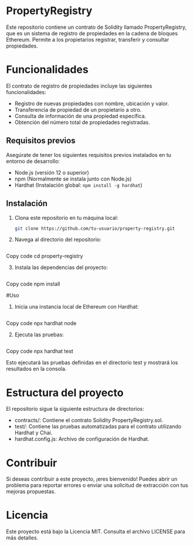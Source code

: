 # PropertyRegistry

Este repositorio contiene un contrato de Solidity llamado PropertyRegistry, que es un sistema de registro de propiedades en la cadena de bloques Ethereum. Permite a los propietarios registrar, transferir y consultar propiedades.

# Funcionalidades

El contrato de registro de propiedades incluye las siguientes funcionalidades:

- Registro de nuevas propiedades con nombre, ubicación y valor.
- Transferencia de propiedad de un propietario a otro.
- Consulta de información de una propiedad específica.
- Obtención del número total de propiedades registradas.

## Requisitos previos

Asegúrate de tener los siguientes requisitos previos instalados en tu entorno de desarrollo:

- Node.js (versión 12 o superior)
- npm (Normalmente se instala junto con Node.js)
- Hardhat (Instalación global: `npm install -g hardhat`)

## Instalación

1. Clona este repositorio en tu máquina local:

   ```bash
   git clone https://github.com/tu-usuario/property-registry.git

2. Navega al directorio del repositorio:

   ```bash
Copy code
cd property-registry

3. Instala las dependencias del proyecto:

   ```bash
Copy code
npm install

#Uso

1. Inicia una instancia local de Ethereum con Hardhat:

    ```bash
Copy code
npx hardhat node


2. Ejecuta las pruebas:

    ```bash
Copy code
npx hardhat test

Esto ejecutará las pruebas definidas en el directorio test y mostrará los resultados en la consola.

# Estructura del proyecto

El repositorio sigue la siguiente estructura de directorios:

* contracts/: Contiene el contrato Solidity PropertyRegistry.sol.
* test/: Contiene las pruebas automatizadas para el contrato utilizando Hardhat y Chai.
* hardhat.config.js: Archivo de configuración de Hardhat.

# Contribuir
Si deseas contribuir a este proyecto, ¡eres bienvenido! Puedes abrir un problema para reportar errores o enviar una solicitud de extracción con tus mejoras propuestas.

# Licencia
Este proyecto está bajo la Licencia MIT. Consulta el archivo LICENSE para más detalles.
